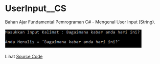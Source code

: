 # UserInput__CS
Bahan Ajar Fundamental Pemrograman C# - Mengenal User Input (String).<br><br>
<img src="https://github.com/RizkyKhapidsyah/UserInput__CS/blob/master/result/001.PNG"><br><br>
Lihat <a href="https://github.com/RizkyKhapidsyah/UserInput__CS/blob/master/Program.cs">Source Code</a>
